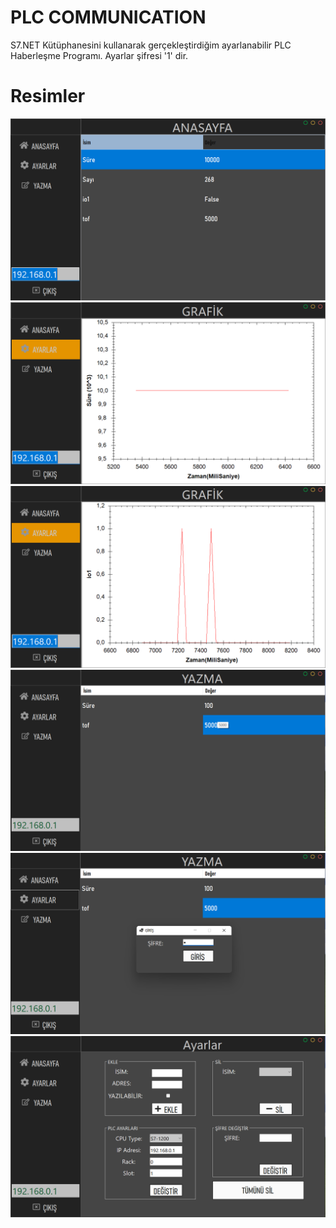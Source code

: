 # PLC COMMUNICATION
S7.NET Kütüphanesini kullanarak gerçekleştirdiğim ayarlanabilir PLC Haberleşme Programı.
Ayarlar şifresi '1' dir.

# Resimler
![Alt text](img/home.png)
![Alt text](img/graph.png)
![Alt text](img/graph2.png)
![Alt text](img/write.png)
![Alt text](img/pass.png)
![Alt text](img/settings.png)


